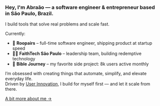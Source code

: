 ### Hey, I'm Abraão — a software engineer & entrepreneur based in São Paulo, Brazil.

I build tools that solve real problems and scale fast.

Currently:
- 🦘 **Roopairs** – full-time software engineer, shipping product at startup speed  
- 🙌🏼 **FaithTech São Paulo** – leadership team, building redemptive technology
- 🚀 **Bible Journey** – my favorite side project: 8k users active monthly  

I’m obsessed with creating things that automate, simplify, and elevate everyday life.  
Driven by [User Innovation](https://en.wikipedia.org/wiki/User_innovation), I build for myself first — and let it scale from there.

[A bit more about me →](https://azabraao.me)
<!--
**azabraao/azabraao** is a ✨ _special_ ✨ repository because its `README.md` (this file) appears on your GitHub profile.

Here are some ideas to get you started:

- 🔭 I’m currently working on ...
- 🌱 I’m currently learning ...
- 👯 I’m looking to collaborate on ...
- 🤔 I’m looking for help with ...
- 💬 Ask me about ...
- 📫 How to reach me: ...
- 😄 Pronouns: ...
- ⚡ Fun fact: ...
-->

